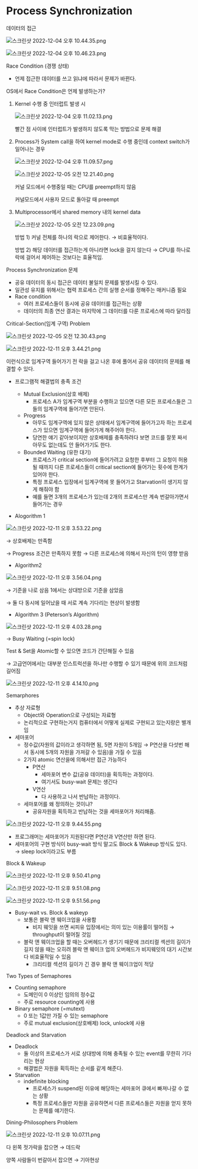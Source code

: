 # Process Synchronization

데이터의 접근

![스크린샷 2022-12-04 오후 10.44.35.png](https://s3-us-west-2.amazonaws.com/secure.notion-static.com/ffa54107-6886-4605-a493-a7fc359d36be/%E1%84%89%E1%85%B3%E1%84%8F%E1%85%B3%E1%84%85%E1%85%B5%E1%86%AB%E1%84%89%E1%85%A3%E1%86%BA_2022-12-04_%E1%84%8B%E1%85%A9%E1%84%92%E1%85%AE_10.44.35.png)

![스크린샷 2022-12-04 오후 10.46.23.png](https://s3-us-west-2.amazonaws.com/secure.notion-static.com/443c5057-647a-4fe2-adae-0df2e1f3c71a/%E1%84%89%E1%85%B3%E1%84%8F%E1%85%B3%E1%84%85%E1%85%B5%E1%86%AB%E1%84%89%E1%85%A3%E1%86%BA_2022-12-04_%E1%84%8B%E1%85%A9%E1%84%92%E1%85%AE_10.46.23.png)

Race Condition (경쟁 상태)

- 언제 접근한 데이터를 쓰고 읽냐에 따라서 문제가 바뀐다.

OS에서 Race Condition은 언제 발생하는가?

1. Kernel 수행 중 인터럽트 발생 시
    
    ![스크린샷 2022-12-04 오후 11.02.13.png](https://s3-us-west-2.amazonaws.com/secure.notion-static.com/80f056ae-0be9-45e3-8f6d-4eee38bd1b22/%E1%84%89%E1%85%B3%E1%84%8F%E1%85%B3%E1%84%85%E1%85%B5%E1%86%AB%E1%84%89%E1%85%A3%E1%86%BA_2022-12-04_%E1%84%8B%E1%85%A9%E1%84%92%E1%85%AE_11.02.13.png)
    
    빨간 점 사이에 인터럽트가 발생하지 않도록 막는 방법으로 문제 해결
    
2. Process가 System call을 하여 kernel mode로 수행 중인데 context switch가 일어나는 경우
    
    ![스크린샷 2022-12-04 오후 11.09.57.png](https://s3-us-west-2.amazonaws.com/secure.notion-static.com/bb958344-ce7d-4654-a2d3-69a8e8107187/%E1%84%89%E1%85%B3%E1%84%8F%E1%85%B3%E1%84%85%E1%85%B5%E1%86%AB%E1%84%89%E1%85%A3%E1%86%BA_2022-12-04_%E1%84%8B%E1%85%A9%E1%84%92%E1%85%AE_11.09.57.png)
    
    ![스크린샷 2022-12-05 오전 12.21.40.png](https://s3-us-west-2.amazonaws.com/secure.notion-static.com/139a4824-82cf-466b-a7ff-773b1de3cb19/%E1%84%89%E1%85%B3%E1%84%8F%E1%85%B3%E1%84%85%E1%85%B5%E1%86%AB%E1%84%89%E1%85%A3%E1%86%BA_2022-12-05_%E1%84%8B%E1%85%A9%E1%84%8C%E1%85%A5%E1%86%AB_12.21.40.png)
    
    커널 모드에서 수행중일 때는 CPU를 preempt하지 않음
    
    커널모드에서 사용자 모드로 돌아갈 때 preempt
    
3. Multiprocessor에서 shared memory 내의 kernel data
    
    ![스크린샷 2022-12-05 오전 12.23.09.png](https://s3-us-west-2.amazonaws.com/secure.notion-static.com/f2166a14-3885-4b4e-a7a3-bdb299b6f984/%E1%84%89%E1%85%B3%E1%84%8F%E1%85%B3%E1%84%85%E1%85%B5%E1%86%AB%E1%84%89%E1%85%A3%E1%86%BA_2022-12-05_%E1%84%8B%E1%85%A9%E1%84%8C%E1%85%A5%E1%86%AB_12.23.09.png)
    
    방법 1) 커널 전체를 하나의 락으로 제어한다. → 비효율적이다.
    
    방법 2) 해당 데이터를 접근하는게 아니라면 lock을 걸지 않는다 → CPU를 하나로 락에 걸어서 제어하는 것보다는 효율적임.
    

Process Synchronization 문제

- 공유 데이터의 동시 접근은 데이터 불일치 문제를 발생시킬 수 있다.
- 일관성 유지를 위해서는 협력 프로세스 간의 실행 순서를 정해주는 매커니즘 필요
- Race condition
    - 여러 프로세스들이 동시에 공유 데이터를 접근하는 상황
    - 데이터의 최종 연산 결과는 마지막에 그 데이터를 다룬 프로세스에 따라 달라짐
    

Critical-Section(임계 구역) Problem

![스크린샷 2022-12-05 오전 12.30.43.png](https://s3-us-west-2.amazonaws.com/secure.notion-static.com/3eeab8c8-8078-493b-926a-c9925299659c/%E1%84%89%E1%85%B3%E1%84%8F%E1%85%B3%E1%84%85%E1%85%B5%E1%86%AB%E1%84%89%E1%85%A3%E1%86%BA_2022-12-05_%E1%84%8B%E1%85%A9%E1%84%8C%E1%85%A5%E1%86%AB_12.30.43.png)

![스크린샷 2022-12-11 오후 3.44.21.png](https://s3-us-west-2.amazonaws.com/secure.notion-static.com/07c0b7fb-68ed-4563-8ea1-47d895f02831/%E1%84%89%E1%85%B3%E1%84%8F%E1%85%B3%E1%84%85%E1%85%B5%E1%86%AB%E1%84%89%E1%85%A3%E1%86%BA_2022-12-11_%E1%84%8B%E1%85%A9%E1%84%92%E1%85%AE_3.44.21.png)

이런식으로 임계구역 들어가기 전 락을 걸고 나온 후에 풀어서 공유 데이터의 문제를 해결할 수 있다.

- 프로그램적 해결법의 충족 조건
    - Mutual Exclusion(상호 배제)
        - 프로세스 A가 임계구역 부분을 수행하고 있으면 다른 모든 프로세스들은 그들의 임계구역에 들어가면 안된다.
    - Progress
        - 아무도 임계구역에 있지 않은 상태에서 임계구역에 들어가고자 하는 프로세스가 있으면 임계구역에 들어가게 해주어야 한다.
        - 당연한 얘기 같아보이지만 상호배제를 충족하려다 보면 코드를 잘못 짜서 아무도 없는데도 안 들어가기도 한다.
    - Bounded Waiting (유한 대기)
        - 프로세스가 critical section에 들어가려고 요청한 후부터 그 요청이 허용될 때까지 다른 프로세스들이 critical section에 들어가는 횟수에 한계가 있어야 한다.
        - 특정 프로세스 입장에서 임계구역에 못 들어가고 Starvation이 생기지 않게 해줘야 함
        - 예를 들면 3개의 프로세스가 있는데 2개의 프로세스만 계속 번갈아가면서 들어가는 경우

- Alogorithm 1

![스크린샷 2022-12-11 오후 3.53.22.png](https://s3-us-west-2.amazonaws.com/secure.notion-static.com/241d5d51-d728-46d5-a696-913fda2f9081/%E1%84%89%E1%85%B3%E1%84%8F%E1%85%B3%E1%84%85%E1%85%B5%E1%86%AB%E1%84%89%E1%85%A3%E1%86%BA_2022-12-11_%E1%84%8B%E1%85%A9%E1%84%92%E1%85%AE_3.53.22.png)

→ 상호배제는 만족함

→ Progress 조건은 만족하지 못함 → 다른 프로세스에 의해서 자신의 턴이 영향 받음

- Algorithm2

![스크린샷 2022-12-11 오후 3.56.04.png](https://s3-us-west-2.amazonaws.com/secure.notion-static.com/ee9933ab-f79d-4f12-b887-ab714a77ceb0/%E1%84%89%E1%85%B3%E1%84%8F%E1%85%B3%E1%84%85%E1%85%B5%E1%86%AB%E1%84%89%E1%85%A3%E1%86%BA_2022-12-11_%E1%84%8B%E1%85%A9%E1%84%92%E1%85%AE_3.56.04.png)

→ 기준을 나로 삼음 1에서는 상대방으로 기준을 삼았음

→ 둘 다 동시에 일어났을 때 서로 계속 기다리는 현상이 발생함

- Algorithm 3 (Peterson’s Algorithm)

![스크린샷 2022-12-11 오후 4.03.28.png](https://s3-us-west-2.amazonaws.com/secure.notion-static.com/f62e7175-9424-41a4-9d48-771e73217d3d/%E1%84%89%E1%85%B3%E1%84%8F%E1%85%B3%E1%84%85%E1%85%B5%E1%86%AB%E1%84%89%E1%85%A3%E1%86%BA_2022-12-11_%E1%84%8B%E1%85%A9%E1%84%92%E1%85%AE_4.03.28.png)

→ Busy Waiting (=spin lock)

Test & Set을 Atomic할 수 있으면 코드가 간단해질 수 있음

→ 고급언어에서는 대부분 인스트럭션을 하나만 수행할 수 있기 때문에 위의 코드처럼 길어짐

![스크린샷 2022-12-11 오후 4.14.10.png](https://s3-us-west-2.amazonaws.com/secure.notion-static.com/a93e3ebe-f1f1-4db3-97d5-dc0ae836f02b/%E1%84%89%E1%85%B3%E1%84%8F%E1%85%B3%E1%84%85%E1%85%B5%E1%86%AB%E1%84%89%E1%85%A3%E1%86%BA_2022-12-11_%E1%84%8B%E1%85%A9%E1%84%92%E1%85%AE_4.14.10.png)

Semarphores

- 추상 자료형
    - Object와 Operation으로 구성되는 자료형
    - 논리적으로 구현하는거지 컴퓨터에서 어떻게 실제로 구현되고 있는지랑은 별개임
- 세마포어
    - 정수값(자원의 값이라고 생각하면 됨, 5면 자원이 5개임 → P연산을 다섯번 해서 동시에 5개의 자원을 가져갈 수 있음)을 가질 수 있음
    - 2가지 atomic 연산을에 의해서만 접근 가능하다
        - P연산
            - 세마포어 변수 값(공유 데이터)을 획득하는 과정이다.
            - 여기서도 busy-wait 문제는 생긴다
        - V연산
            - 다 사용하고 나서 반납하는 과정이다.
    - 세마포어를 왜 정의하는 것이냐?
        - 공유자원을 획득하고 반납하는 것을 세마포어가 처리해줌.

![스크린샷 2022-12-11 오후 9.44.55.png](https://s3-us-west-2.amazonaws.com/secure.notion-static.com/ba562780-f65d-41c0-99ce-f2c9feadba07/%E1%84%89%E1%85%B3%E1%84%8F%E1%85%B3%E1%84%85%E1%85%B5%E1%86%AB%E1%84%89%E1%85%A3%E1%86%BA_2022-12-11_%E1%84%8B%E1%85%A9%E1%84%92%E1%85%AE_9.44.55.png)

- 프로그래머는 세마포어가 지원된다면 P연산과 V연산만 하면 된다.
- 세마포어의 구현 방식이 busy-wait 방식 말고도 Block & Wakeup 방식도 있다. → sleep lock이라고도 부름

Block & Wakeup

![스크린샷 2022-12-11 오후 9.50.41.png](https://s3-us-west-2.amazonaws.com/secure.notion-static.com/24abdc21-0699-4012-832b-1a1b3a86bdd9/%E1%84%89%E1%85%B3%E1%84%8F%E1%85%B3%E1%84%85%E1%85%B5%E1%86%AB%E1%84%89%E1%85%A3%E1%86%BA_2022-12-11_%E1%84%8B%E1%85%A9%E1%84%92%E1%85%AE_9.50.41.png)

![스크린샷 2022-12-11 오후 9.51.08.png](https://s3-us-west-2.amazonaws.com/secure.notion-static.com/c342fefb-3d35-46e8-80a3-0c71d765de1c/%E1%84%89%E1%85%B3%E1%84%8F%E1%85%B3%E1%84%85%E1%85%B5%E1%86%AB%E1%84%89%E1%85%A3%E1%86%BA_2022-12-11_%E1%84%8B%E1%85%A9%E1%84%92%E1%85%AE_9.51.08.png)

![스크린샷 2022-12-11 오후 9.51.56.png](https://s3-us-west-2.amazonaws.com/secure.notion-static.com/75070fcc-5f03-42c9-acb5-c54f61f14d6a/%E1%84%89%E1%85%B3%E1%84%8F%E1%85%B3%E1%84%85%E1%85%B5%E1%86%AB%E1%84%89%E1%85%A3%E1%86%BA_2022-12-11_%E1%84%8B%E1%85%A9%E1%84%92%E1%85%AE_9.51.56.png)

- Busy-wait vs. Block & wakeyp
    - 보통은 블락 앤 웨이크업을 사용함
        - 비지 웨잇을 쓰면 씨피유 입장에서는 의미 있는 이용률이 떨어짐 → throughput이 떨어질 것임
    - 블락 앤 웨이크업을 할 때는 오버헤드가 생기기 때문에 크리티컬 섹션의 길이가 길지 않을 때는 오히려 블락 앤 웨이크 업의 오버헤드가 비지웨잇의 대기 시간보다 비효율적일 수 있음
        - 크리티컬 섹션의 길이가 긴 경우 블락 앤 웨이크업이 적당

Two Types of Semaphores

- Counting semaphore
    - 도메인이 0 이상인 임의의 정수값
    - 주로 resource counting에 사용
- Binary semaphore (=mutext)
    - 0 또는 1값만 가질 수 있는 semaphore
    - 주로 mutual exclusion(상호배제) lock, unlock에 사용

Deadlock and Starvation

- Deadlock
    - 둘 이상의 프로세스가 서로 상대방에 의해 충족될 수 있는 event를 무한히 기다리는 현상
    - 해결법은 자원을 획득하는 순서를 같게 해준다.
- Starvation
    - indefinite blocking
        - 프로세스가 suspend된 이유에 해당하는 세마포어 큐에서 빠져나갈 수 없는 상황
        - 특정 프로세스들만 자원을 공유하면서 다른 프로세스들은 자원을 얻지 못하는 문제를 얘기한다.

Dining-Philosophers Problem

![스크린샷 2022-12-11 오후 10.07.11.png](https://s3-us-west-2.amazonaws.com/secure.notion-static.com/d5b7856f-ecba-43fc-af90-98f4df8d66d0/%E1%84%89%E1%85%B3%E1%84%8F%E1%85%B3%E1%84%85%E1%85%B5%E1%86%AB%E1%84%89%E1%85%A3%E1%86%BA_2022-12-11_%E1%84%8B%E1%85%A9%E1%84%92%E1%85%AE_10.07.11.png)

다 왼쪽 젓가락을 잡으면 → 데드락

양쪽 사람들이 번갈아서 잡으면 → 기아현상
